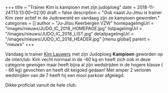 +++
title = "Trainer Kim is kampioen met zijn judoploeg"
date = 2018-11-24T13:13:00+02:00
draft = false
description = "Ook naast Ju-Jitsu is trainer Kim zeer actief in de Judowereld en vandaag zijn ze kampioen geworden."
categories = []
author = "Ju-Jitsu Keerbergen VZW"
homepageImgUrl = "images/nieuws/JUDO_IC_2018_HOMEPAGE.jpg"
listpageImgUrl = "/images/nieuws/JUDO_IC_2018_LIST.jpg"
detailpageImgUrl = "/images/nieuws/JUDO_IC_2018_HEADER.jpg"
[menu.global]
    parent = "nieuws"
+++

Vandaag is trainer [Kim Lauwers](https://www.jujitsukeerbergen.be/trainers/#Kim_Lauwers) met zijn Judoploeg **Kampioen** geworden op de interclub.
Kim vecht normaal in de -60 kg en heeft zich ook in deze categorie gewogen maar heeft bijna al zijn wedstrijden in de hogere klasse ( - 66 kg) gevochten en heeft dit keigoed gedaan!
Met amper 2 verloren wedstrijden van de 7 heeft hij een mooi parkoer afgelegd.

Dikke proficiat vanuit de hele club.